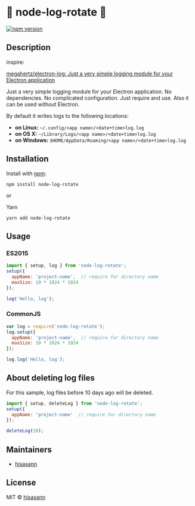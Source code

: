 :lipstick: node-log-rotate :lipstick:
===============

[![npm version](https://badge.fury.io/js/node-log-rotate.svg)](https://badge.fury.io/js/node-log-rotate)


## Description

inspire:

[megahertz/electron-log: Just a very simple logging module for your Electron application](https://github.com/megahertz/electron-log)

Just a very simple logging module for your Electron application.
No dependencies. No complicated configuration. Just require and use.
Also it can be used without Electron.

By default it writes logs to the following locations:

 * **on Linux:** `~/.config/<app name>/<date+time>log.log`
 * **on OS X:** `~/Library/Logs/<app name>/<date+time>log.log`
 * **on Windows:** `$HOME/AppData/Roaming/<app name>/<date+time>log.log`


## Installation

 Install with [npm](https://npmjs.org/package/node-log-rotate):

    npm install node-log-rotate

or

 Yarn

    yarn add node-log-rotate


## Usage

### ES2015
 
 ```js
 import { setup, log } from 'node-log-rotate';
 setup({
   appName: 'project-name',  // require for directory name
   maxSize: 10 * 1024 * 1024
 });

 log('Hello, log');
 ```

### CommonJS

 ```js
 var log = require('node-log-rotate');
 log.setup({
   appName: 'project-name',  // require for directory name
   maxSize: 10 * 1024 * 1024
 });

 log.log('Hello, log');
 ```


## About deleting log files

For this sample, log files before 10 days ago will be deleted.

 ```js
 import { setup, deleteLog } from 'node-log-rotate';
 setup({
   appName: 'project-name'  // require for directory name
 });

 deleteLog(10);
 ```


## Maintainers

 - [hisasann](https://github.com/hisasann)

## License

 MIT © [hisasann](https://github.com/hisasann)
